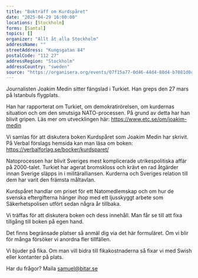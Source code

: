 ```yaml
---
title: "Bokträff om Kurdspåret"
date: "2025-04-29 16:00:00"
locations: [Stockholm]
forms: [Samtal]
topics: []
organizer: "Allt åt alla Stockholm"
addressName: ""
streetAddress: "Kungsgatan 84"
postalCode: "112 27"
addressRegion: "Stockholm"
addressCountry: "sweden"
source: "https://organisera.org/events/07f15a77-0d46-44d4-88d4-b7081d0c977b"
---
```

Journalisten Joakim Medin sitter fängslad i Turkiet. Han greps den 27 mars på Istanbuls flygplats.

Han har rapporterat om Turkiet, om demokratirörelsen, om kurdernas situation och om den smutsiga NATO-processen. På grund av detta har han blivit gripen. Läs mer om utvecklingen här: https://www.etc.se/om/joakim-medin

Vi samlas för att diskutera boken Kurdspåret som Joakim Medin har skrivit. På Verbal förslags hemsida kan man läsa om boken:
https://verbalforlag.se/bocker/kurdsparet/

Natoprocessen har blivit Sveriges mest komplicerade utrikespolitiska affär på 2000-talet. Turkiet har agerat bromskloss och krävt en rad åtgärder innan Sverige släpps in i militäralliansen. Kurderna och Sveriges relation till dem har varit den främsta måltavlan.

Kurdspåret handlar om priset för ett Natomedlemskap och om hur de svenska eftergifterna hänger ihop med ett ljusskyggt arbete som Säkerhetspolisen utfört sedan några år tillbaka.

Vi träffas för att diskutera boken och dess innehåll. Man får se till att fixa tillgång till boken på egen hand.

Det finns begränsade platser så anmäl dig via det här formuläret. Om vi blir för många försöker vi anordna fler tillfällen.

Vi bjuder på fika. Om man vill bidra till fikakostnaderna så fixar vi med Swish eller kontanter på plats.

Har du frågor? Maila samuel@bitar.se